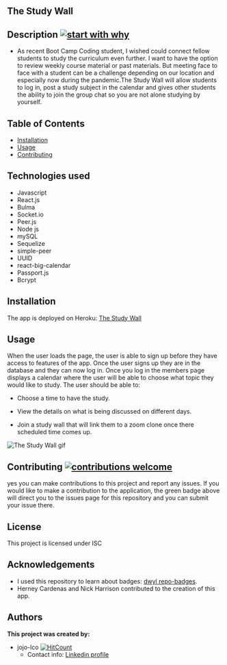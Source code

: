 ## The Study Wall


## Description [![start with why](https://img.shields.io/badge/start%20with-why%3F-brightgreen.svg?style=flat)](http://www.ted.com/talks/simon_sinek_how_great_leaders_inspire_action)

* As recent Boot Camp Coding student, I wished could connect fellow students to study the curriculum even further. I want to have the option to review weekly course material or past materials. But meeting face to face with a student can be a challenge depending on our location and especially now during the pandemic.The Study Wall will allow students to log in, post a study subject in the calendar and gives other students the ability to join the group chat so you are not alone studying by yourself.


## Table of Contents

* [Installation](#installation)
* [Usage](#usage)
* [Contributing](#contributing)

## Technologies used

* Javascript
* React.js
* Bulma
* Socket.io
* Peer.js
* Node js
* mySQL
* Sequelize
* simple-peer
* UUID
* react-big-calendar
* Passport.js
* Bcrypt


## Installation

The app is deployed on Heroku: [The Study Wall](https://lets-study-together.herokuapp.com/)
## Usage

When the user loads the page, the user is able to sign up before they have access to features of the app. Once the user signs up they are in the database and they can now log in. Once you log in the members page displays a calendar where the user will be able to choose what topic they would like to study. 
The user should be able to:

  * Choose a time to have the study.

  * View the details on what is being discussed on different days.

  * Join a study wall that will link them to a zoom clone once there scheduled time comes up.

 ![The Study Wall gif](client/public/Images/The-Study-Wall.gif)

## Contributing [![contributions welcome](https://img.shields.io/badge/contributions-welcome-brightgreen.svg?style=flat)](https://github.com/jojo-lco/the-study-wall/issues)

yes you can make contributions to this project and report any issues. If you would like to make a contribution to the application, the green badge above will direct you to the issues page for this repository and you can submit your issue there.

## License

This project is licensed under ISC

## Acknowledgements
* I used this repository to learn about badges: 
[dwyl repo-badges](https://github.com/dwyl/repo-badges).
* Herney Cardenas and Nick Harrison contributed to the creation of this app.

## Authors

**This project was created by:**
* jojo-lco [![HitCount](http://hits.dwyl.com/jojo-lco/the-study-wall.svg)](http://hits.dwyl.com/jojo-lco/the-study-wall)
  * Contact info: [Linkedin profile](https://www.linkedin.com/in/josephine-ndungu-a0a441160)

